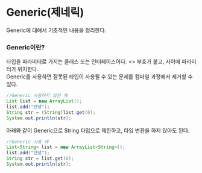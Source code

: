 # Generic(제네릭)
Generic에 대해서 기초적인 내용을 정리한다.

### Generic이란?
타입을 파라미터로 가지는 클래스 또는 인터페이스이다. <> 부호가 붙고, 사이에 파라미터가 위치한다.  
Generic를 사용하면 잘못된 타입이 사용될 수 있는 문제를 컴파일 과정에서 제거할 수 있다.

```java
//Generic 사용하지 않은 예
List list = new ArrayList();
list.add("안녕");
String str = (String)list.get(0);
System.out.println(str);
```

아래와 같이 Generic으로 String 타입으로 제한하고, 타입 변환을 하지 않아도 된다.

```java
//Generic 사용 예
List<String> list = new ArrayList<String>();
list.add("안녕");
String str = list.get(0);
System.out.println(str);
```
